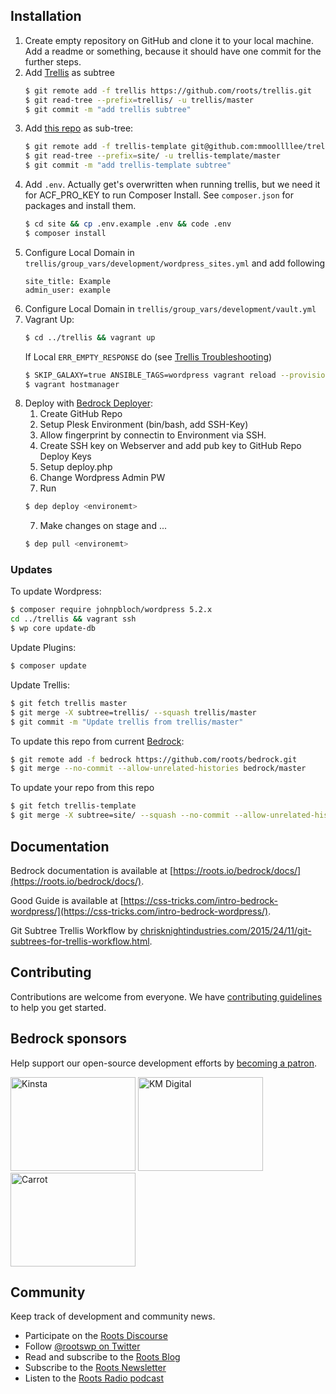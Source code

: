 ## Installation

1. Create empty repository on GitHub and clone it to your local machine. Add a readme or something, because it should have one commit for the further steps.
2. Add [Trellis](https://github.com/roots/trellis) as subtree
    ```sh
    $ git remote add -f trellis https://github.com/roots/trellis.git
    $ git read-tree --prefix=trellis/ -u trellis/master
    $ git commit -m "add trellis subtree"
    ```
2. Add [this repo](https://github.com/mmoollllee/trellis-template) as sub-tree:
    ```sh
    $ git remote add -f trellis-template git@github.com:mmoollllee/trellis-template.git
    $ git read-tree --prefix=site/ -u trellis-template/master
    $ git commit -m "add trellis-template subtree"
    ```
3. Add `.env`. Actually get's overwritten when running trellis, but we need it for ACF_PRO_KEY to run Composer Install. See `composer.json` for packages and install them.
    ```sh
    $ cd site && cp .env.example .env && code .env
    $ composer install
    ```
4. Configure Local Domain in `trellis/group_vars/development/wordpress_sites.yml` and add following
    ```
    site_title: Example
    admin_user: example
    ```
5. Configure Local Domain in `trellis/group_vars/development/vault.yml`
6. Vagrant Up:
    ```sh
    $ cd ../trellis && vagrant up
    ```
    If Local `ERR_EMPTY_RESPONSE` do (see [Trellis Troubleshooting](https://roots.io/trellis/docs/troubleshooting/))
    ```sh
    $ SKIP_GALAXY=true ANSIBLE_TAGS=wordpress vagrant reload --provision
    $ vagrant hostmanager
    ```
7. Deploy with [Bedrock Deployer](https://github.com/mmoollllee/bedrock-deployer):
    1. Create GitHub Repo
    2. Setup Plesk Environment (bin/bash, add SSH-Key)
    3. Allow fingerprint by connectin to Environment via SSH.
    3. Create SSH key on Webserver and add pub key to GitHub Repo Deploy Keys
    4. Setup deploy.php
    5. Change Wordpress Admin PW
    6. Run
    ```sh
    $ dep deploy <environemt>
    ```
    7. Make changes on stage and ...
    ```sh
    $ dep pull <environemt>
    ```


### Updates

To update Wordpress:

```sh
$ composer require johnpbloch/wordpress 5.2.x
cd ../trellis && vagrant ssh
$ wp core update-db
```

Update Plugins:

```sh
$ composer update
```
    
Update Trellis:

```sh
$ git fetch trellis master
$ git merge -X subtree=trellis/ --squash trellis/master
$ git commit -m "Update trellis from trellis/master"
```
    
To update this repo from current [Bedrock](https://github.com/roots/bedrock):

```sh
$ git remote add -f bedrock https://github.com/roots/bedrock.git
$ git merge --no-commit --allow-unrelated-histories bedrock/master
```

To update your repo from this repo
```sh
$ git fetch trellis-template
$ git merge -X subtree=site/ --squash --no-commit --allow-unrelated-histories trellis-template/master
```

## Documentation

Bedrock documentation is available at [https://roots.io/bedrock/docs/](https://roots.io/bedrock/docs/).

Good Guide is available at [https://css-tricks.com/intro-bedrock-wordpress/](https://css-tricks.com/intro-bedrock-wordpress/).

Git Subtree Trellis Workflow by [chrisknightindustries.com/2015/24/11/git-subtrees-for-trellis-workflow.html](http://chrisknightindustries.com/2015/24/11/git-subtrees-for-trellis-workflow.html).

## Contributing

Contributions are welcome from everyone. We have [contributing guidelines](https://github.com/roots/guidelines/blob/master/CONTRIBUTING.md) to help you get started.

## Bedrock sponsors

Help support our open-source development efforts by [becoming a patron](https://www.patreon.com/rootsdev).

<a href="https://kinsta.com/?kaid=OFDHAJIXUDIV"><img src="https://cdn.roots.io/app/uploads/kinsta.svg" alt="Kinsta" width="200" height="150"></a> <a href="https://k-m.com/"><img src="https://cdn.roots.io/app/uploads/km-digital.svg" alt="KM Digital" width="200" height="150"></a> <a href="https://carrot.com/"><img src="https://cdn.roots.io/app/uploads/carrot.svg" alt="Carrot" width="200" height="150"></a>

## Community

Keep track of development and community news.

- Participate on the [Roots Discourse](https://discourse.roots.io/)
- Follow [@rootswp on Twitter](https://twitter.com/rootswp)
- Read and subscribe to the [Roots Blog](https://roots.io/blog/)
- Subscribe to the [Roots Newsletter](https://roots.io/subscribe/)
- Listen to the [Roots Radio podcast](https://roots.io/podcast/)

